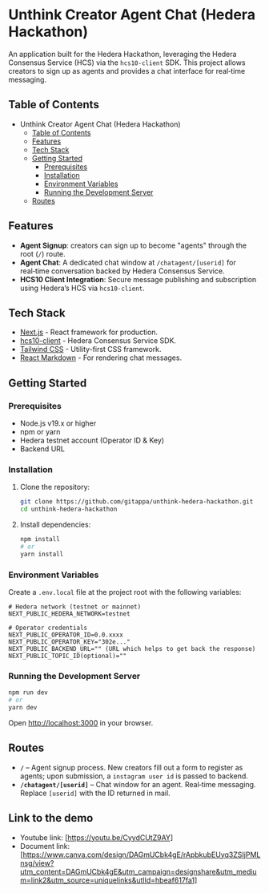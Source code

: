 # Unthink Creator Agent Chat (Hedera Hackathon)

An application built for the Hedera Hackathon, leveraging the Hedera Consensus Service (HCS) via the `hcs10-client` SDK. This project allows creators to sign up as agents and provides a chat interface for real‑time messaging.

## Table of Contents

- Unthink Creator Agent Chat (Hedera Hackathon)
  - [Table of Contents](#table-of-contents)
  - [Features](#features)
  - [Tech Stack](#tech-stack)
  - [Getting Started](#getting-started)
    - [Prerequisites](#prerequisites)
    - [Installation](#installation)
    - [Environment Variables](#environment-variables)
    - [Running the Development Server](#running-the-development-server)
  - [Routes](#routes)

## Features

* **Agent Signup**: creators can sign up to become "agents" through the root (`/`) route.
* **Agent Chat**: A dedicated chat window at `/chatagent/[userid]` for real‑time conversation backed by Hedera Consensus Service.
* **HCS10 Client Integration**: Secure message publishing and subscription using Hedera’s HCS via `hcs10-client`.

## Tech Stack

* [Next.js](https://nextjs.org/) - React framework for production.
* [hcs10-client](https://www.npmjs.com/package/hcs10-client) - Hedera Consensus Service SDK.
* [Tailwind CSS](https://tailwindcss.com/) - Utility-first CSS framework.
* [React Markdown](https://github.com/remarkjs/react-markdown) - For rendering chat messages.

## Getting Started

### Prerequisites

* Node.js v19.x or higher
* npm or yarn
* Hedera testnet account (Operator ID & Key)
* Backend URL

### Installation

1. Clone the repository:

   ```bash
   git clone https://github.com/gitappa/unthink-hedera-hackathon.git
   cd unthink-hedera-hackathon
   ```
2. Install dependencies:

   ```bash
   npm install
   # or
   yarn install
   ```

### Environment Variables

Create a `.env.local` file at the project root with the following variables:

```env
# Hedera network (testnet or mainnet)
NEXT_PUBLIC_HEDERA_NETWORK=testnet

# Operator credentials
NEXT_PUBLIC_OPERATOR_ID=0.0.xxxx
NEXT_PUBLIC_OPERATOR_KEY="302e..."
NEXT_PUBLIC_BACKEND_URL="" (URL which helps to get back the response)
NEXT_PUBLIC_TOPIC_ID(optional)=""

```

### Running the Development Server

```bash
npm run dev
# or
yarn dev
```

Open [http://localhost:3000](http://localhost:3000) in your browser.

## Routes

* **`/`** – Agent signup process. New creators fill out a form to register as agents; upon submission, a `instagram user id` is passed to backend.
* **`/chatagent/[userid]`** – Chat window for an agent. Real‑time messaging. Replace `[userid]` with the ID returned in mail.
  

## Link to the demo

* Youtube link: [https://youtu.be/CyydCUtZ9AY]
* Document link: [https://www.canva.com/design/DAGmUCbk4gE/rApbkubEUyq3ZSIjPMLnsg/view?utm_content=DAGmUCbk4gE&utm_campaign=designshare&utm_medium=link2&utm_source=uniquelinks&utlId=hbeaf617fa1]
